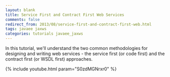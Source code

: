 ```yaml
---           
layout: blank
title: Service First and Contract First Web Services
comments: false
redirect_from: 2013/08/service-first-and-contract-first-web.html
tags: javaee jaxws
categories: tutorials javaee_jaxws
---
```


In this tutorial, we'll understand the two common methodologies for designing and writing web services - the service first (or code first) and the contract first (or WSDL first) approaches. 

{% include youtube.html param="S0zdMGNrxr0" %}